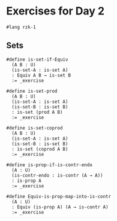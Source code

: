 # Exercises for Day 2

```rzk
#lang rzk-1
```

## Sets

```{exercise . rzk}
#define is-set-if-Equiv
  (A B : U)
  (is-set-A : is-set A)
  : Equiv A B → is-set B
  := _exercise
```

```{exercise . rzk}
#define is-set-prod
  (A B : U)
  (is-set-A : is-set A)
  (is-set-B : is-set B)
  : is-set (prod A B)
  := _exercise
```

```{exercise . rzk}
#define is-set-coprod
  (A B : U)
  (is-set-A : is-set A)
  (is-set-B : is-set B)
  : is-set (coprod A B)
  := _exercise
```

```{exercise . rzk}
#define is-prop-if-is-contr-endo
  (A : U)
  (is-contr-endo : is-contr (A → A))
  : is-prop A
  := _exercise
```

```{exercise . rzk}
#define Equiv-is-prop-map-into-is-contr
  (A : U)
  : Equiv (is-prop A) (A → is-contr A)
  := _exercise
```
